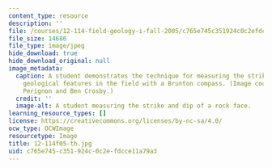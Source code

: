 ```yaml
---
content_type: resource
description: ''
file: /courses/12-114-field-geology-i-fall-2005/c765e745c351924c0c2efdcce11a79a3_12-114f05-th.jpg
file_size: 14686
file_type: image/jpeg
hide_download: true
hide_download_original: null
image_metadata:
  caption: A student demonstrates the technique for measuring the strike and dip of
    geological features in the field with a Brunton compass. (Image courtesy of Mariela
    Perignon and Ben Crosby.)
  credit: ''
  image-alt: A student measuring the strike and dip of a rock face.
learning_resource_types: []
license: https://creativecommons.org/licenses/by-nc-sa/4.0/
ocw_type: OCWImage
resourcetype: Image
title: 12-114f05-th.jpg
uid: c765e745-c351-924c-0c2e-fdcce11a79a3
---
```

